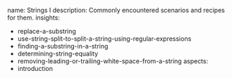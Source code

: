 name: Strings I
description: Commonly encountered scenarios and recipes for them.
insights:
  - replace-a-substring
  - use-string-split-to-split-a-string-using-regular-expressions
  - finding-a-substring-in-a-string
  - determining-string-equality
  - removing-leading-or-trailing-white-space-from-a-string
aspects:
  - introduction
